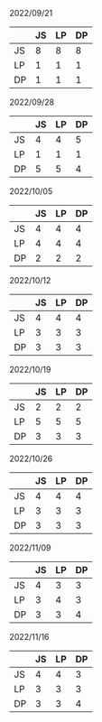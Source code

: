 2022/09/21

|    | JS | LP | DP |
|----|----|----|----|
| JS | 8  | 8  | 8  |
| LP | 1  | 1  | 1  |
| DP | 1  | 1  | 1  |


2022/09/28

|    | JS | LP | DP |
|----|----|----|----|
| JS | 4  | 4  | 5  |
| LP | 1  | 1  | 1  |
| DP | 5  | 5  | 4  |


2022/10/05

|    | JS | LP | DP |
|----|----|----|----|
| JS | 4  | 4  | 4  |
| LP | 4  | 4  | 4  |
| DP | 2  | 2  | 2  |


2022/10/12

|    | JS | LP | DP |
|----|----|----|----|
| JS | 4  | 4  | 4  |
| LP | 3  | 3  | 3  |
| DP | 3  | 3  | 3  |


2022/10/19

|    | JS | LP | DP |
|----|----|----|----|
| JS | 2  | 2  | 2  |
| LP | 5  | 5  | 5  |
| DP | 3  | 3  | 3  |


2022/10/26

|    | JS | LP | DP |
|----|----|----|----|
| JS | 4  | 4  | 4  |
| LP | 3  | 3  | 3  |
| DP | 3  | 3  | 3  |


2022/11/09

|    | JS | LP | DP |
|----|----|----|----|
| JS | 4  | 3  | 3  |
| LP | 3  | 4  | 3  |
| DP | 3  | 3  | 4  |


2022/11/16

|    | JS | LP | DP |
|----|----|----|----|
| JS | 4  | 4  | 3  |
| LP | 3  | 3  | 3  |
| DP | 3  | 3  | 4  |
